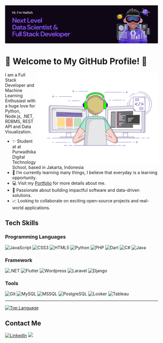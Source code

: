   ![Kiran1689 Banner Image](./banner-profile.png)

# 👋 Welcome to My GitHub Profile! 👋

<div>
  <img align="right" width="400" src="https://raw.githubusercontent.com/devSouvik/devSouvik/master/gif3.gif">
</div>

<p align="left">I am a Full Stack Developer and Machine Learning Enthusiast with a huge love for Python, Node.js, .NET, RDBMS, REST API and Data Visualization. </p>

- ✨ Student at at Purwadhika Digital Technology School, based in Jakarta, Indonesia
- 🌱 I’m currently learning many things, I believe that everyday is a learning opportunity.
- 💻 Visit my [Portfolio](https://anakcoding.github.io) for more details about me.
- 🚀 Passionate about building impactful software and data-driven solutions.
- 📈 Looking to collaborate on exciting open-source projects and real-world applications.

## Tech Skills

### Programming Languages

![JavaScript](https://img.shields.io/badge/JavaScript-F7DF1E?style=for-the-badge&logo=javascript&logoColor=black)
![CSS3](https://img.shields.io/badge/css3-%231572B6.svg?style=for-the-badge&logo=css3&logoColor=white)
![HTML5](https://img.shields.io/badge/html5-%23E34F26.svg?style=for-the-badge&logo=html5&logoColor=white)
![Python](https://img.shields.io/badge/Python-14354C?style=for-the-badge&logo=python&logoColor=white)
![PHP](https://img.shields.io/badge/php-7B7FB5?style=for-the-badge&logo=php&logoColor=white)
![Dart](https://img.shields.io/badge/DART-2FB8F6?style=for-the-badge&logo=dart&logoColor=white)
![C#](https://img.shields.io/badge/C%23-C--Sharp-purple?style=for-the-badge&logo=csharp&logoColor=white)
![Java](https://img.shields.io/badge/Java-ED8B00?style=for-the-badge&logo=java&logoColor=white)

### Framework
![.NET](https://img.shields.io/badge/.net-5632D5?style=for-the-badge&logo=.net&logoColor=white)
![Flutter](https://img.shields.io/badge/flutter-2FB8F6?style=for-the-badge&logo=flutter&logoColor=white)
![Wordpress](https://img.shields.io/badge/wordpress-3858e9?style=for-the-badge&logo=wordpress&logoColor=white)
![Laravel](https://img.shields.io/badge/laravel-F9322C?style=for-the-badge&logo=laravel&logoColor=white)
![Django](https://img.shields.io/badge/django-0C4B33?style=for-the-badge&logo=django&logoColor=white)

### Tools

![Git](https://img.shields.io/badge/git-%23F05033.svg?style=for-the-badge&logo=git&logoColor=white)
![MySQL](https://img.shields.io/badge/mysql-%2300f.svg?style=for-the-badge&logo=mysql&logoColor=white)
![MSSQL](https://img.shields.io/badge/Microsft_SQL_Server-eb4034.svg?style=for-the-badge&logo=mssql&logoColor=white)
![PostgreSQL](https://img.shields.io/badge/postgresql-396C94.svg?style=for-the-badge&logo=postgresql&logoColor=white)
![Looker](https://img.shields.io/badge/looker_studio-1a73e8.svg?style=for-the-badge&logo=looker&logoColor=white)
![Tableau](https://img.shields.io/badge/tableau-032d60.svg?style=for-the-badge&logo=tableau&logoColor=white)

<!-- ## Github Stats
[![Akmal's GitHub stats](https://github-readme-stats.vercel.app/api?username=akmalmzkki&show_icons=true&theme=radical&count_private=true)](https://github.com/anuraghazra/github-readme-stats) -->
---
[![Top Language](https://github-readme-stats.vercel.app/api/top-langs/?username=anakcoding&layout=compact&theme=radical&hide=css)](https://github.com/anuraghazra/github-readme-stats)


## Contact Me

<a href="https://www.linkedin.com/in/mhafizhbayhaqi/" target="_blank"><img src="https://img.shields.io/badge/LinkedIn-0077B5?style=for-the-badge&logo=linkedin&logoColor=white" alt="LinkedIn"></a>
<a href="mailto:mhb.hafizh.bayhaqi@gmail.com"><img src="https://img.shields.io/badge/Gmail-D14836?style=for-the-badge&logo=gmail&logoColor=white"/></a>
